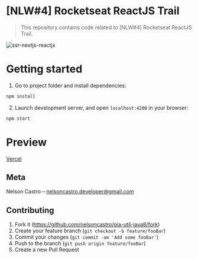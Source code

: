 # [NLW#4] Rocketseat ReactJS Trail
> This repository contains code related to [NLW#4] Rocketseat ReactJS Trail.

![ssr-nextjs-reactjs](https://user-images.githubusercontent.com/4312368/109357769-898fde00-7861-11eb-8c80-6bfc91f34652.png)

# Getting started

1. Go to project folder and install dependencies:
 ```bash
 npm install
 ```
 
2. Launch development server, and open `localhost:4200` in your browser:
 ```bash
 npm start
 ```

# Preview
[Vercel](https://moveit-next-dd0phjdxp-nelsoncastro.vercel.app/)


## Meta

Nelson Castro – nelsoncastro.developer@gmail.com

## Contributing

1. Fork it (<https://github.com/nelsoncastro/pia-util-java8/fork>)
2. Create your feature branch (`git checkout -b feature/fooBar`)
3. Commit your changes (`git commit -am 'Add some fooBar'`)
4. Push to the branch (`git push origin feature/fooBar`)
5. Create a new Pull Request
